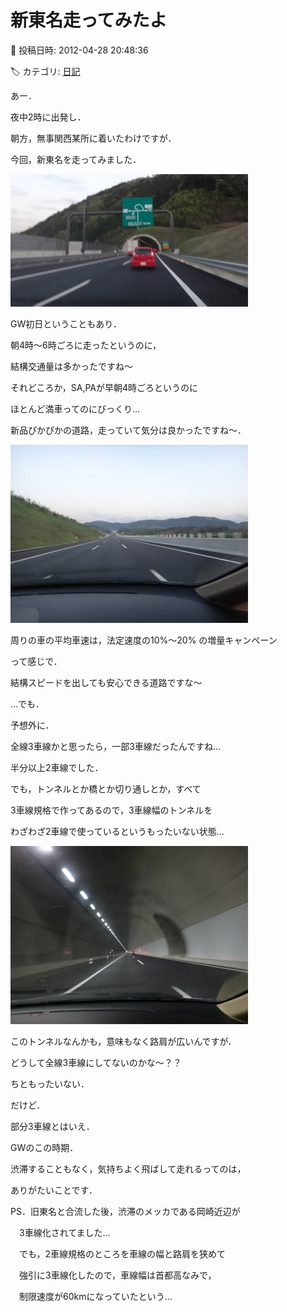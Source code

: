 # 新東名走ってみたよ

📅 投稿日時: 2012-04-28 20:48:36

🏷️ カテゴリ: [日記](cc4b5682fb7b8b144980957a978653fb0.md)

あー．


夜中2時に出発し．


朝方，無事関西某所に着いたわけですが．





今回，新東名を走ってみました．




![b46ab2572034fa347a245ebe6455e8f0.jpg](images/b46ab2572034fa347a245ebe6455e8f0.jpg)




GW初日ということもあり．


朝4時～6時ごろに走ったというのに，


結構交通量は多かったですね～


それどころか，SA,PAが早朝4時ごろというのに


ほとんど満車ってのにびっくり…





新品ぴかぴかの道路，走っていて気分は良かったですね～．




![9e1a83519b8e68dd0b0c3cc74a19de80.jpg](images/9e1a83519b8e68dd0b0c3cc74a19de80.jpg)




周りの車の平均車速は，法定速度の10%～20% の増量キャンペーン


って感じで．


結構スピードを出しても安心できる道路ですな～





…でも．


予想外に．


全線3車線かと思ったら，一部3車線だったんですね…


半分以上2車線でした．


でも，トンネルとか橋とか切り通しとか，すべて


3車線規格で作ってあるので，3車線幅のトンネルを


わざわざ2車線で使っているというもったいない状態…




![476e97bbb29a13379042d72d96a1c929.jpg](images/476e97bbb29a13379042d72d96a1c929.jpg)




このトンネルなんかも，意味もなく路肩が広いんですが．


どうして全線3車線にしてないのかな～？？


ちともったいない．





だけど．


部分3車線とはいえ．


GWのこの時期．


渋滞することもなく，気持ちよく飛ばして走れるってのは，


ありがたいことです．





PS．旧東名と合流した後，渋滞のメッカである岡崎近辺が


　3車線化されてました…


　でも，2車線規格のところを車線の幅と路肩を狭めて


　強引に3車線化したので，車線幅は首都高なみで，


　制限速度が60kmになっていたという…
